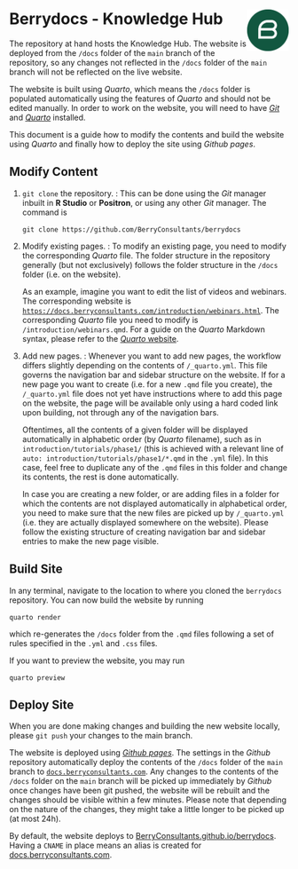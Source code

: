 # Berrydocs - Knowledge Hub <img src="media/berrylogo.png" align="right" width="75" alt="" />

The repository at hand hosts the Knowledge Hub. The website is deployed from the `/docs` folder of the `main` branch of the repository, so any changes not reflected in the `/docs` folder of the `main` branch will not be reflected on the live website.

The website is built using *Quarto*, which means the `/docs` folder is populated automatically using the features of *Quarto* and should not be edited manually. In order to work on the website, you will need to have [*Git*](https://git-scm.com/downloads) and [*Quarto*](https://quarto.org/docs/get-started/) installed.

This document is a guide how to modify the contents and build the website using *Quarto* and finally how to deploy the site using *Github pages*. 

## Modify Content

1. `git clone` the repository.
: This can be done using the *Git* manager inbuilt in **R Studio** or **Positron**, or using any other *Git* manager. The command is 

    ```
    git clone https://github.com/BerryConsultants/berrydocs
    ```
    
2. Modify existing pages.
: To modify an existing page, you need to modify the corresponding *Quarto* file. The folder structure in the repository generally (but not exclusively) follows the folder structure in the `/docs` folder (i.e. on the website). 

    As an example, imagine you want to edit the list of videos and webinars. The corresponding website is [`https://docs.berryconsultants.com/introduction/webinars.html`](https://docs.berryconsultants.com/introduction/webinars.html). The corresponding *Quarto* file you need to modify is `/introduction/webinars.qmd`. For a guide on the *Quarto* Markdown syntax, please refer to the [*Quarto* website](https://quarto.org). 

3. Add new pages.
: Whenever you want to add new pages, the workflow differs slightly depending on the contents of `/_quarto.yml`. This file governs the navigation bar and sidebar structure on the website. If for a new page you want to create (i.e. for a new `.qmd` file you create), the `/_quarto.yml` file does not yet have instructions where to add this page on the website, the page will be available only using a hard coded link upon building, not through any of the navigation bars.

    Oftentimes, all the contents of a given folder will be displayed automatically in alphabetic order (by *Quarto* filename), such as in `introduction/tutorials/phase1/` (this is achieved with a relevant line of `auto: introduction/tutorials/phase1/*.qmd` in the `.yml` file). In this case, feel free to duplicate any of the `.qmd` files in this folder and change its contents, the rest is done automatically.

    In case you are creating a new folder, or are adding files in a folder for which the contents are not displayed automatically in alphabetical order, you need to make sure that the new files are picked up by `/_quarto.yml` (i.e. they are actually displayed somewhere on the website). Please follow the existing structure of creating navigation bar and sidebar entries to make the new page visible.

## Build Site

In any terminal, navigate to the location to where you cloned the `berrydocs` repository. You can now build the website by running

```
quarto render
```

which re-generates the `/docs` folder from the `.qmd` files following a set of rules specified in the `.yml` and `.css` files.

If you want to preview the website, you may run 

```
quarto preview
```

## Deploy Site

When you are done making changes and building the new website locally, please `git push` your changes to the main branch.

The website is deployed using [*Github pages*](https://pages.github.com). The settings in the *Github* repository automatically deploy the contents of the `/docs` folder of the `main` branch to [`docs.berryconsultants.com`](docs.berryconsultants.com). Any changes to the contents of the `/docs` folder on the `main` branch will be picked up immediately by *Github* once changes have been git pushed, the website will be rebuilt and the changes should be visible within a few minutes. Please note that depending on the nature of the changes, they might take a little longer to be picked up (at most 24h). 

By default, the website deploys to [BerryConsultants.github.io/berrydocs](BerryConsultants.github.io/berrydocs). Having a `CNAME` in place means an alias is created for [docs.berryconsultants.com](docs.berryconsultants.com).
